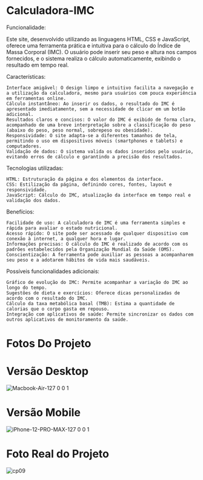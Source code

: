 # Calculadora-IMC

Funcionalidade:

Este site, desenvolvido utilizando as linguagens HTML, CSS e JavaScript, oferece uma ferramenta prática e intuitiva para o cálculo do Índice de Massa Corporal (IMC). O usuário pode inserir seu peso e altura nos campos fornecidos, e o sistema realiza o cálculo automaticamente, exibindo o resultado em tempo real.

Características:

    Interface amigável: O design limpo e intuitivo facilita a navegação e a utilização da calculadora, mesmo para usuários com pouca experiência em ferramentas online.
    Cálculo instantâneo: Ao inserir os dados, o resultado do IMC é apresentado imediatamente, sem a necessidade de clicar em um botão adicional.
    Resultados claros e concisos: O valor do IMC é exibido de forma clara, acompanhado de uma breve interpretação sobre a classificação do peso (abaixo do peso, peso normal, sobrepeso ou obesidade).
    Responsividade: O site adapta-se a diferentes tamanhos de tela, permitindo o uso em dispositivos móveis (smartphones e tablets) e computadores.
    Validação de dados: O sistema valida os dados inseridos pelo usuário, evitando erros de cálculo e garantindo a precisão dos resultados.

Tecnologias utilizadas:

    HTML: Estruturação da página e dos elementos da interface.
    CSS: Estilização da página, definindo cores, fontes, layout e responsividade.
    JavaScript: Cálculo do IMC, atualização da interface em tempo real e validação dos dados.

Benefícios:

    Facilidade de uso: A calculadora de IMC é uma ferramenta simples e rápida para avaliar o estado nutricional.
    Acesso rápido: O site pode ser acessado de qualquer dispositivo com conexão à internet, a qualquer hora e lugar.
    Informações precisas: O cálculo do IMC é realizado de acordo com os padrões estabelecidos pela Organização Mundial da Saúde (OMS).
    Conscientização: A ferramenta pode auxiliar as pessoas a acompanharem seu peso e a adotarem hábitos de vida mais saudáveis.

Possíveis funcionalidades adicionais:

    Gráfico de evolução do IMC: Permite acompanhar a variação do IMC ao longo do tempo.
    Sugestões de dieta e exercícios: Oferece dicas personalizadas de acordo com o resultado do IMC.
    Cálculo da taxa metabólica basal (TMB): Estima a quantidade de calorias que o corpo gasta em repouso.
    Integração com aplicativos de saúde: Permite sincronizar os dados com outros aplicativos de monitoramento da saúde.

# Fotos Do Projeto

# Versão Desktop
![Macbook-Air-127 0 0 1](https://github.com/user-attachments/assets/064c78a2-af17-457b-8dee-c778642630d1)
# Versão Mobile
![iPhone-12-PRO-MAX-127 0 0 1](https://github.com/user-attachments/assets/4777f542-e703-486b-b710-c40c21cab954)
# Foto Real do Projeto
![cp09](https://github.com/user-attachments/assets/9e2b8cd6-e1d6-40f3-9ea9-cdcea31bd002)

